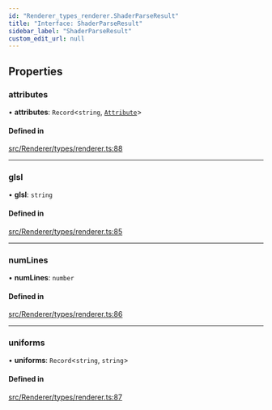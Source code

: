```yaml
---
id: "Renderer_types_renderer.ShaderParseResult"
title: "Interface: ShaderParseResult"
sidebar_label: "ShaderParseResult"
custom_edit_url: null
---
```




## Properties

### attributes

• **attributes**: `Record`<`string`, [`Attribute`](Renderer_types_renderer.Attribute)\>

#### Defined in

[src/Renderer/types/renderer.ts:88](https://github.com/ZeaInc/zea-engine/blob/92469dc96/src/Renderer/types/renderer.ts#L88)

___

### glsl

• **glsl**: `string`

#### Defined in

[src/Renderer/types/renderer.ts:85](https://github.com/ZeaInc/zea-engine/blob/92469dc96/src/Renderer/types/renderer.ts#L85)

___

### numLines

• **numLines**: `number`

#### Defined in

[src/Renderer/types/renderer.ts:86](https://github.com/ZeaInc/zea-engine/blob/92469dc96/src/Renderer/types/renderer.ts#L86)

___

### uniforms

• **uniforms**: `Record`<`string`, `string`\>

#### Defined in

[src/Renderer/types/renderer.ts:87](https://github.com/ZeaInc/zea-engine/blob/92469dc96/src/Renderer/types/renderer.ts#L87)

